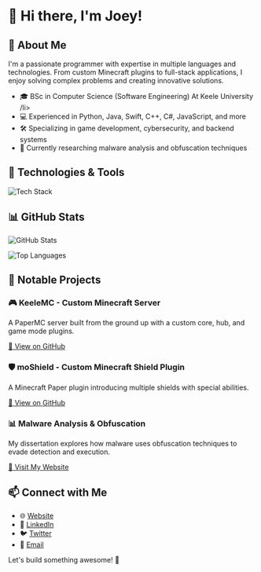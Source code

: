 <h1>👋 Hi there, I'm Joey!</h1>

<h2>🚀 About Me</h2>
<p>
    I'm a passionate programmer with expertise in multiple languages and technologies. 
    From custom Minecraft plugins to full-stack applications, I enjoy solving complex problems 
    and creating innovative solutions.
</p>
<ul>
    <li>🎓 BSc in Computer Science (Software Engineering) At Keele University /li>
    <li>💻 Experienced in Python, Java, Swift, C++, C#, JavaScript, and more</li>
    <li>🛠️ Specializing in game development, cybersecurity, and backend systems</li>
    <li>📖 Currently researching malware analysis and obfuscation techniques</li>
</ul>

<h2>🔧 Technologies & Tools</h2>
<p>
    <img src="https://skillicons.dev/icons?i=python,java,swift,cpp,cs,js,html,css,django,react,postgres,mysql,linux,docker,git,github,nginx,bash" alt="Tech Stack">
</p>

<h2>📊 GitHub Stats</h2>
<p>
    <img src="https://github-readme-stats.vercel.app/api?username=joeyfoxo&show_icons=true&theme=dark" alt="GitHub Stats">
</p>
<p>
    <img src="https://github-readme-stats.vercel.app/api/top-langs/?username=joeyfoxo&layout=compact&theme=dark" alt="Top Languages">
</p>

<h2>🔨 Notable Projects</h2>

<h3>🎮 KeeleMC - Custom Minecraft Server</h3>
<p>A PaperMC server built from the ground up with a custom core, hub, and game mode plugins.</p>
<p><a href="https://github.com/Joeyfoxo/keelemc">🔗 View on GitHub</a></p>

<h3>🛡️ moShield - Custom Minecraft Shield Plugin</h3>
<p>A Minecraft Paper plugin introducing multiple shields with special abilities.</p>
<p><a href="https://github.com/Joeyfoxo/moShield">🔗 View on GitHub</a></p>

<h3>📊 Malware Analysis & Obfuscation</h3>
<p>My dissertation explores how malware uses obfuscation techniques to evade detection and execution.</p>
<p><a href="https://joeyfox.dev">🔗 Visit My Website</a></p>

<h2>📫 Connect with Me</h2>
<ul>
    <li>🌐 <a href="https://joeyfox.dev">Website</a></li>
    <li>💼 <a href="https://www.linkedin.com/in/your-profile/">LinkedIn</a></li>
    <li>🐦 <a href="https://twitter.com/your-handle">Twitter</a></li>
    <li>📩 <a href="mailto:your-email@example.com">Email</a></li>
</ul>

<p>Let's build something awesome! 🚀</p>
